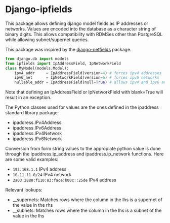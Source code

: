 # Django-ipfields

This package allows defining django model fields as IP addresses or networks. Values are encoded into the database as a character string of binary digits. This allows compatibility with RDMSes other than PostgreSQL while allowing subnet/supernet queries.


This package was inspired by the [django-netfields](https://pypi.org/project/django-netfields/) package.

```py
from django.db import models
from ipfields import IpAddressField, IpNetworkField
class MyModel(models.Model):
    ipv4_addr     = IpAddressField(version=4) # forces ipv4 addresses
    ipv6_net      = IpNetworkField(version=6) # forces ipv6 networks
    nullable_addr = IpAddressField(null=True) # allows ipv4 and ipv6 addresses and null
```
Note that defining an IpAddressField or IpNetworkField with blank=True will result in an exception.

The Python classes used for values are the ones defined in the ipaddress standard library package:
* ipaddress.IPv4Address
* ipaddress.IPv6Address
* ipaddress.IPv4Network
* ipaddress.IPv6Network

Conversion from form string values to the appropiate python value is done through the ipaddress.ip_address and ipaddress.ip_network functions. Here are some valid examples:
* `192.168.1.1` IPv4 address
* `10.11.11.0/24` IPv4 network
* `2a03:2880:f110:83:face:b00c::25de` IPv4 address

Relevant lookups:
* __supernets: Matches rows where the column in the lhs is a supernet of the value in the rhs
* __subnets: Matches rows where the column in the lhs is a subnet of the value in the lhs

